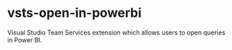 # vsts-open-in-powerbi
Visual Studio Team Services extension which allows users to open queries in Power BI.
